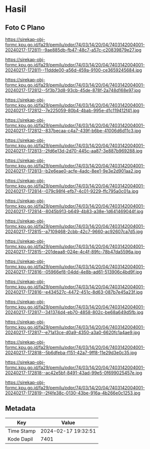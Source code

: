 # Hasil

## Foto C Plano

https://sirekap-obj-formc.kpu.go.id/fa29/pemilu/pdpr/74/03/14/20/04/7403142004001-20240217-172811--9ae885db-fb47-48c7-a57c-c20839879e27.jpg

https://sirekap-obj-formc.kpu.go.id/fa29/pemilu/pdpr/74/03/14/20/04/7403142004001-20240217-172811--11ddde00-a56d-459a-9100-ce3659245684.jpg

https://sirekap-obj-formc.kpu.go.id/fa29/pemilu/pdpr/74/03/14/20/04/7403142004001-20240217-172812--5f3b73d8-93cb-45de-878f-2a748d168e97.jpg

https://sirekap-obj-formc.kpu.go.id/fa29/pemilu/pdpr/74/03/14/20/04/7403142004001-20240217-172812--7e225059-80b4-4bab-995e-d1c119412f41.jpg

https://sirekap-obj-formc.kpu.go.id/fa29/pemilu/pdpr/74/03/14/20/04/7403142004001-20240217-172812--837becaa-c4a7-439f-b6be-41006d6d11c3.jpg

https://sirekap-obj-formc.kpu.go.id/fa29/pemilu/pdpr/74/03/14/20/04/7403142004001-20240217-172813--2fd6e13d-2d70-445c-aa87-3e887b969288.jpg

https://sirekap-obj-formc.kpu.go.id/fa29/pemilu/pdpr/74/03/14/20/04/7403142004001-20240217-172813--b2e6eae0-acfe-4adc-8ee1-9e3e2d901aa2.jpg

https://sirekap-obj-formc.kpu.go.id/fa29/pemilu/pdpr/74/03/14/20/04/7403142004001-20240217-172814--079c98f4-efb7-4c01-9229-ffc795a0c01a.jpg

https://sirekap-obj-formc.kpu.go.id/fa29/pemilu/pdpr/74/03/14/20/04/7403142004001-20240217-172814--8045b913-b649-4b83-a38e-1d641469044f.jpg

https://sirekap-obj-formc.kpu.go.id/fa29/pemilu/pdpr/74/03/14/20/04/7403142004001-20240217-172815--a7109468-2cbb-42c7-9660-ac92607ca7d5.jpg

https://sirekap-obj-formc.kpu.go.id/fa29/pemilu/pdpr/74/03/14/20/04/7403142004001-20240217-172815--201deaa8-024e-4c4f-89fc-78b47da5596a.jpg

https://sirekap-obj-formc.kpu.go.id/fa29/pemilu/pdpr/74/03/14/20/04/7403142004001-20240217-172816--05966ef8-04dd-4e8b-ad61-513906c4bd9f.jpg

https://sirekap-obj-formc.kpu.go.id/fa29/pemilu/pdpr/74/03/14/20/04/7403142004001-20240217-172816--e434527c-4472-451c-8d63-087b7e45a23f.jpg

https://sirekap-obj-formc.kpu.go.id/fa29/pemilu/pdpr/74/03/14/20/04/7403142004001-20240217-172817--341374d4-eb70-4858-802c-be68a649d5fb.jpg

https://sirekap-obj-formc.kpu.go.id/fa29/pemilu/pdpr/74/03/14/20/04/7403142004001-20240217-172817--e71a13ce-d0a9-4350-a3a0-6620fc1a4ae9.jpg

https://sirekap-obj-formc.kpu.go.id/fa29/pemilu/pdpr/74/03/14/20/04/7403142004001-20240217-172818--5b6dfeba-f151-42a7-9ff8-11e29d3e0c35.jpg

https://sirekap-obj-formc.kpu.go.id/fa29/pemilu/pdpr/74/03/14/20/04/7403142004001-20240217-172818--ac42e5bf-8491-43ad-99e5-0f699025457e.jpg

https://sirekap-obj-formc.kpu.go.id/fa29/pemilu/pdpr/74/03/14/20/04/7403142004001-20240217-172819--2f4fe38c-0130-43be-916a-4b266e0c1253.jpg


## Metadata

| Key        | Value               |
| ---------- | ------------------- |
| Time Stamp | 2024-02-17 19:32:51 |
| Kode Dapil | 7401                |



